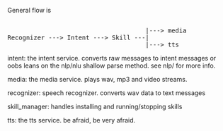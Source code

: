 

General flow is 

<pre>

                                     |---> media 
Recognizer ---> Intent ---> Skill ---|
                                     |---> tts
</pre>

intent: the intent service. converts raw messages to intent messages or oobs
leans on the nlp/nlu shallow parse method. see nlp/ for more info.

media: the media service. plays wav, mp3 and video streams.

recognizer: speech recognizer. converts wav data to text messages

skill_manager: handles installing and running/stopping skills

tts: the tts service. be afraid, be very afraid.


